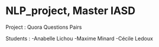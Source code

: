 # NLP_project, Master IASD

Project : Quora Questions Pairs

Students : 
-Anabelle Lichou
-Maxime Minard
-Cécile Ledoux
